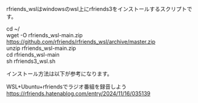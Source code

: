 rfriends_wslはwindowsのwsl上にrfriends3をインストールするスクリプトです。  
   
cd ~/  
wget -O rfriends_wsl-main.zip https://github.com/rfriends/rfriends_wsl/archive/master.zip  
unzip rfriends_wsl-main.zip  
cd rfriends_wsl-main  
sh rfriends3_wsl.sh  
  
インストール方法は以下が参考になります。  
  
WSL+Ubuntu+rfriendsでラジオ番組を録音しよう  
https://rfriends.hatenablog.com/entry/2024/11/16/035139  
